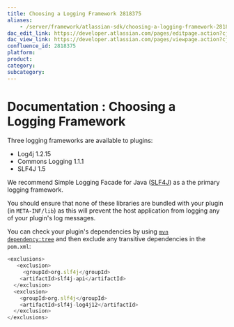 ```yaml
---
title: Choosing a Logging Framework 2818375
aliases:
    - /server/framework/atlassian-sdk/choosing-a-logging-framework-2818375.html
dac_edit_link: https://developer.atlassian.com/pages/editpage.action?cjm=wozere&pageId=2818375
dac_view_link: https://developer.atlassian.com/pages/viewpage.action?cjm=wozere&pageId=2818375
confluence_id: 2818375
platform:
product:
category:
subcategory:
---
```

# Documentation : Choosing a Logging Framework

Three logging frameworks are available to plugins:

-   Log4j 1.2.15
-   Commons Logging 1.1.1
-   SLF4J 1.5

We recommend Simple Logging Facade for Java (<a href="http://www.slf4j.org/" class="external-link">SLF4J</a>) as a the primary logging framework.

You should ensure that none of these libraries are bundled with your plugin (in `META-INF/lib`) as this will prevent the host application from logging any of your plugin's log messages.

You can check your plugin's dependencies by using <a href="http://maven.apache.org/plugins/maven-dependency-plugin/tree-mojo.html" class="external-link"><code>mvn dependency:tree</code></a> and then exclude any transitive dependencies in the `pom.xml`:

``` javascript
<exclusions>
   <exclusion>
     <groupId>org.slf4j</groupId>
    <artifactId>slf4j-api</artifactId>
  </exclusion>
  <exclusion>
    <groupId>org.slf4j</groupId>
    <artifactId>slf4j-log4j12</artifactId>
  </exclusion>
</exclusions>
```
